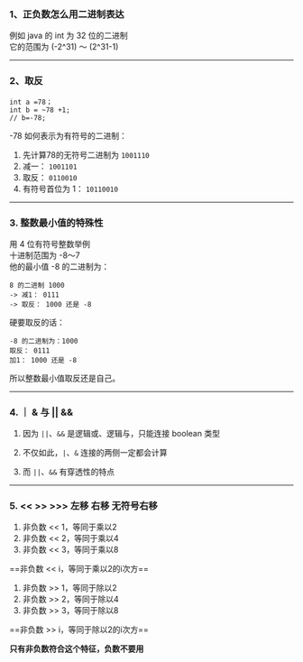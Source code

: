 ### 1、正负数怎么用二进制表达 

例如 java 的 int 为 32 位的二进制  
它的范围为  (-2^31) ～ (2^31-1)

---

### 2、取反

```
int a =78；
int b = ~78 +1;
// b=-78;
```

-78 如何表示为有符号的二进制：  

1. 先计算78的无符号二进制为  `1001110`  
2. 减一： `1001101`  
3. 取反： `0110010`  
4. 有符号首位为 1： `10110010`  

---

### 3. 整数最小值的特殊性

用 4 位有符号整数举例  
十进制范围为 -8～7  
他的最小值 -8 的二进制为：

```
8 的二进制 1000
-> 减1： 0111 
-> 取反： 1000 还是 -8
```

硬要取反的话：

```
-8 的二进制为：1000
取反： 0111
加1： 1000 还是 -8
```

所以整数最小值取反还是自己。

---

### 4. ｜ & 与 || &&

1. 因为 `||`、`&&` 是逻辑或、逻辑与，只能连接 boolean 类型  

2. 不仅如此，`|`、`&` 连接的两侧一定都会计算  

3. 而 `||`、`&&` 有穿透性的特点  

---

### 5. << >> >>> 左移 右移 无符号右移

1. 非负数 << 1，等同于乘以2  
2. 非负数 << 2，等同于乘以4  
3. 非负数 << 3，等同于乘以8  

==非负数 << i，等同于乘以2的i次方==



1. 非负数 >> 1，等同于除以2  
2. 非负数 >> 2，等同于除以4  
3. 非负数 >> 3，等同于除以8  

==非负数 >> i，等同于除以2的i次方==  

**只有非负数符合这个特征，负数不要用**

